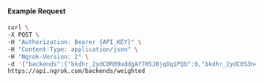 <!-- Code generated for API Clients. DO NOT EDIT. -->

#### Example Request

```bash
curl \
-X POST \
-H "Authorization: Bearer {API_KEY}" \
-H "Content-Type: application/json" \
-H "Ngrok-Version: 2" \
-d '{"backends":{"bkdhr_2ydC0R09uddgAY7H5J0jqOqiPQb":0,"bkdhr_2ydC0S3n4LkqbW4wIh7r9zROLRe":1},"description":"acme weighted","metadata":"{\"environment\": \"staging\"}"}' \
https://api.ngrok.com/backends/weighted
```
